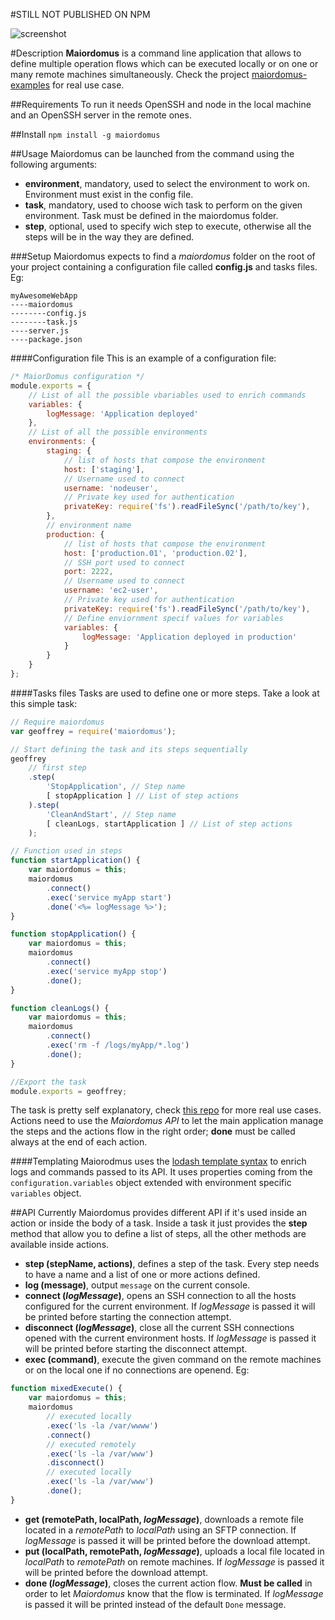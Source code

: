 #STILL NOT PUBLISHED ON NPM

<img src="https://raw.githubusercontent.com/NinjaTux/maiordomus/master/screenshot.png" alt="screenshot" />

#Description
**Maiordomus** is a command line application that allows to define multiple operation flows which can be executed locally or on one or many remote machines simultaneously.
Check the project [maiordomus-examples](https://github.com/NinjaTux/maiordomus-examples) for real use case.

##Requirements
To run it needs OpenSSH and node in the local machine and an OpenSSH server in the remote ones.

##Install
`npm install -g maiordomus`

##Usage
Maiordomus can be launched from the command using the following arguments:

* **environment**, mandatory, used to select the environment to work on. Environment must exist in the config file.
* **task**, mandatory, used to choose wich task to perform on the given environment. Task must be defined in the maiordomus folder.
* **step**, optional, used to specify wich step to execute, otherwise all the steps will be in the way they are defined.

###Setup
Maiordomus expects to find a *maiordomus* folder on the root of your project containing a configuration file called **config.js** and tasks files. Eg:

```
myAwesomeWebApp
----maiordomus
--------config.js
--------task.js
----server.js
----package.json
```

####Configuration file
This is an example of a configuration file:

```js
/* MaiorDomus configuration */
module.exports = {
    // List of all the possible vbariables used to enrich commands
    variables: {
        logMessage: 'Application deployed'
    },
    // List of all the possible environments
    environments: {
        staging: {
            // list of hosts that compose the environment
            host: ['staging'],
            // Username used to connect
            username: 'nodeuser',
            // Private key used for authentication
            privateKey: require('fs').readFileSync('/path/to/key'),
        },
    	// environment name
        production: {
        	// list of hosts that compose the environment
            host: ['production.01', 'production.02'],
            // SSH port used to connect
            port: 2222,
            // Username used to connect
            username: 'ec2-user',
            // Private key used for authentication
            privateKey: require('fs').readFileSync('/path/to/key'),
            // Define enviornment specif values for variables
            variables: {
                logMessage: 'Application deployed in production'
            }
        }
    }
};

```

####Tasks files
Tasks are used to define one or more steps. Take a look at this simple task:

```js
// Require maiordomus
var geoffrey = require('maiordomus');

// Start defining the task and its steps sequentially
geoffrey
    // first step
    .step(
        'StopApplication', // Step name
        [ stopApplication ] // List of step actions
    ).step(
        'CleanAndStart', // Step name
        [ cleanLogs, startApplication ] // List of step actions
    );

// Function used in steps
function startApplication() {
    var maiordomus = this;
    maiordomus
        .connect()
        .exec('service myApp start')
        .done('<%= logMessage %>');
}

function stopApplication() {
    var maiordomus = this;
    maiordomus
        .connect()
        .exec('service myApp stop')
        .done();
}

function cleanLogs() {
    var maiordomus = this;
    maiordomus
        .connect()
        .exec('rm -f /logs/myApp/*.log')
        .done();
}

//Export the task
module.exports = geoffrey;
```

The task is pretty self explanatory, check [this repo](https://github.com/NinjaTux/maiordomus-examples) for more real use cases.
Actions need to use the _Maiordomus API_ to let the main application manage the steps and the actions flow in the right order; **done** must be called always at the end of each action.

####Templating
Maiorodmus uses the [lodash template syntax](http://lodash.com/docs#template) to enrich logs and commands passed to its API. It uses properties coming from the ```configuration.variables``` object extended with
environment specific ```variables``` object.

##API
Currently Maiordomus provides different API if it's used inside an action or inside the body of a task.
Inside a task it just provides the **step** method that allow you to define a list of steps, all the other methods are available inside actions.

* **step (stepName, actions)**, defines a step of the task. Every step needs to have a name and a list of one or more actions defined.
* **log (message)**, output ```message``` on the current console.
* **connect (_logMessage_)**, opens an SSH connection to all the hosts configured for the current environment. If *logMessage* is passed it will be printed before starting the connection attempt.
* **disconnect (_logMessage_)**, close all the current SSH connections opened with the current environment hosts.  If *logMessage* is passed it will be printed before starting the disconnect attempt.
* **exec (command)**, execute the given command on the remote machines or on the local one if no connections are openend. Eg:

```js
function mixedExecute() {
    var maiordomus = this;
    maiordomus
        // executed locally
        .exec('ls -la /var/wwww')
        .connect()
        // executed remotely
        .exec('ls -la /var/www')
        .disconnect()
        // executed locally
        .exec('ls -la /var/www')
        .done();
}
```
* **get (remotePath, localPath, _logMessage_)**, downloads a remote file located in a *remotePath* to *localPath* using an SFTP connection. If *logMessage* is passed it will be printed before the download attempt.
* **put (localPath, remotePath, _logMessage_)**, uploads a local file located in *localPath* to *remotePath* on remote machines. If *logMessage* is passed it will be printed before the download attempt.
* **done (_logMessage_)**, closes the current action flow. **Must be called** in order to let *Maiordomus* know that the flow is terminated. If *logMessage* is passed it will be printed instead of the default ```Done``` message.
